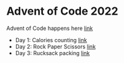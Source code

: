 # Advent of Code 2022

Advent of Code happens here [link](https://adventofcode.com/2022)

- Day 1: Calories counting [link](https://adventofcode.com/2022/day/1)
- Day 2: Rock Paper Scissors [link](https://adventofcode.com/2022/day/2)
- Day 3: Rucksack packing [link](https://adventofcode.com/2022/day/3)
